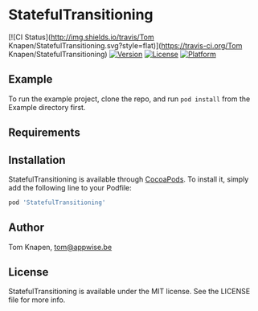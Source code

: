 # StatefulTransitioning

[![CI Status](http://img.shields.io/travis/Tom Knapen/StatefulTransitioning.svg?style=flat)](https://travis-ci.org/Tom Knapen/StatefulTransitioning)
[![Version](https://img.shields.io/cocoapods/v/StatefulTransitioning.svg?style=flat)](http://cocoapods.org/pods/StatefulTransitioning)
[![License](https://img.shields.io/cocoapods/l/StatefulTransitioning.svg?style=flat)](http://cocoapods.org/pods/StatefulTransitioning)
[![Platform](https://img.shields.io/cocoapods/p/StatefulTransitioning.svg?style=flat)](http://cocoapods.org/pods/StatefulTransitioning)

## Example

To run the example project, clone the repo, and run `pod install` from the Example directory first.

## Requirements

## Installation

StatefulTransitioning is available through [CocoaPods](http://cocoapods.org). To install
it, simply add the following line to your Podfile:

```ruby
pod 'StatefulTransitioning'
```

## Author

Tom Knapen, tom@appwise.be

## License

StatefulTransitioning is available under the MIT license. See the LICENSE file for more info.
